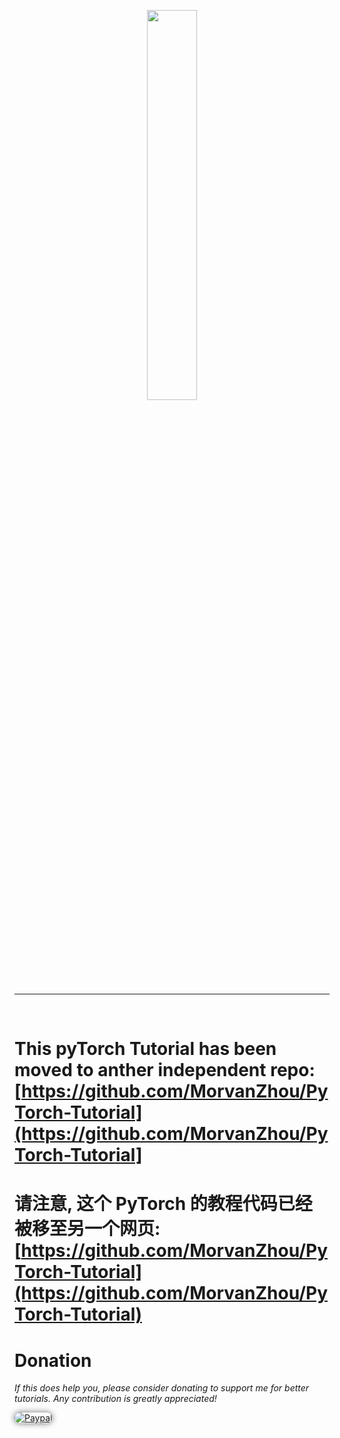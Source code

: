 <p align="center">
    <a href="http://pytorch.org/" target="_blank">
    <img width="40%" src="https://github.com/MorvanZhou/PyTorch-Tutorial/blob/master/logo.png" style="max-width:100%;">
    </a>
</p>

---

<br>

# This pyTorch Tutorial has been moved to anther independent repo: [https://github.com/MorvanZhou/PyTorch-Tutorial](https://github.com/MorvanZhou/PyTorch-Tutorial]
# 请注意, 这个 PyTorch 的教程代码已经被移至另一个网页: [https://github.com/MorvanZhou/PyTorch-Tutorial](https://github.com/MorvanZhou/PyTorch-Tutorial)


# Donation

*If this does help you, please consider donating to support me for better tutorials. Any contribution is greatly appreciated!*

<div >
  <a href="https://www.paypal.com/cgi-bin/webscr?cmd=_donations&amp;business=morvanzhou%40gmail%2ecom&amp;lc=C2&amp;item_name=MorvanPython&amp;currency_code=AUD&amp;bn=PP%2dDonationsBF%3abtn_donateCC_LG%2egif%3aNonHosted">
    <img style="border-radius: 20px;  box-shadow: 0px 0px 10px 1px  #888888;"
         src="https://www.paypalobjects.com/webstatic/en_US/i/btn/png/silver-pill-paypal-44px.png"
         alt="Paypal"
         height="auto" ></a>
</div>

